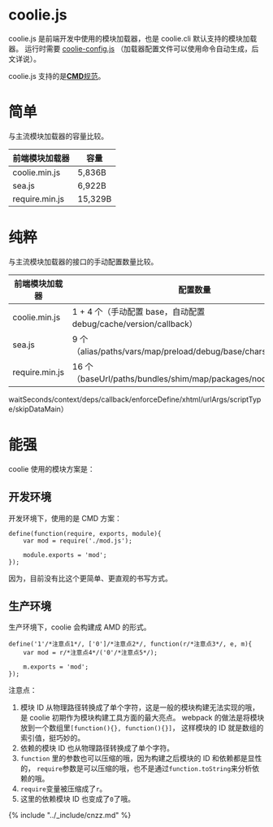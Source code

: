 # coolie.js

coolie.js 是前端开发中使用的模块加载器，也是 coolie.cli 默认支持的模块加载器。
运行时需要 [coolie-config.js](./coolie-config.js.md) （加载器配置文件可以使用命令自动生成，后文详说）。

coolie.js 支持的是[**CMD**规范](./commonjs-amd-cmd-umd.md)。


# 简单
与主流模块加载器的容量比较。

前端模块加载器 | 容量
-------------|-------
coolie.min.js | 5,836B
sea.js | 6,922B
require.min.js |  15,329B


# 纯粹
与主流模块加载器的接口的手动配置数量比较。

前端模块加载器 | 配置数量
-------------|-------
coolie.min.js | 1 + 4 个（手动配置 base，自动配置 debug/cache/version/callback）
sea.js | 9 个（alias/paths/vars/map/preload/debug/base/charset/callback）
require.min.js |  16 个（baseUrl/paths/bundles/shim/map/packages/nodeIdCompat/
waitSeconds/context/deps/callback/enforceDefine/xhtml/urlArgs/scriptType/skipDataMain）



# 能强
coolie 使用的模块方案是：

## 开发环境
开发环境下，使用的是 CMD 方案：
```
define(function(require, exports, module){
    var mod = require('./mod.js');
    
    module.exports = 'mod';
});
```
因为，目前没有比这个更简单、更直观的书写方式。

## 生产环境
生产环境下，coolie 会构建成 AMD 的形式。
```
define('1'/*注意点1*/, ['0']/*注意点2*/, function(r/*注意点3*/, e, m){
    var mod = r/*注意点4*/('0'/*注意点5*/);
    
    m.exports = 'mod';
});
```

注意点：

1. 模块 ID 从物理路径转换成了单个字符，这是一般的模块构建无法实现的哦，
是 coolie 初期作为模块构建工具方面的最大亮点。
webpack 的做法是将模块放到一个数组里`[function(){}, function(){}]`，
这样模块的 ID 就是数组的索引值，挺巧妙的。
2. 依赖的模块 ID 也从物理路径转换成了单个字符。
3. `function` 里的参数也可以压缩的哦，因为构建之后模块的 ID 和依赖都是显性的，
`require`参数是可以压缩的哦，也不是通过`function.toString`来分析依赖的哦。
4. `require`变量被压缩成了`r`。
5. 这里的依赖模块 ID 也变成了`0`了哦。



{% include "../_include/cnzz.md" %}

